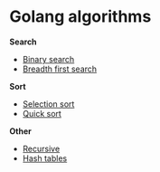 # Golang algorithms

**Search**
* [Binary search](search/binary_search)
* [Breadth first search](search/breadth_first_search)

**Sort**
* [Selection sort](sort/selection_sort)
* [Quick sort](sort/quicksort)

**Other**
* [Recursive](recursive)
* [Hash tables](hash_tables)